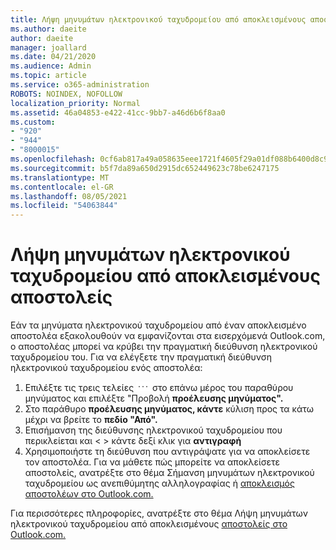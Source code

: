 ```yaml
---
title: Λήψη μηνυμάτων ηλεκτρονικού ταχυδρομείου από αποκλεισμένους αποστολείς στο Outlook.com
ms.author: daeite
author: daeite
manager: joallard
ms.date: 04/21/2020
ms.audience: Admin
ms.topic: article
ms.service: o365-administration
ROBOTS: NOINDEX, NOFOLLOW
localization_priority: Normal
ms.assetid: 46a04853-e422-41cc-9bb7-a46d6b6f8aa0
ms.custom:
- "920"
- "944"
- "8000015"
ms.openlocfilehash: 0cf6ab817a49a058635eee1721f4605f29a01df088b6400d8c90f5137efd30c1
ms.sourcegitcommit: b5f7da89a650d2915dc652449623c78be6247175
ms.translationtype: MT
ms.contentlocale: el-GR
ms.lasthandoff: 08/05/2021
ms.locfileid: "54063844"
---
```

# <a name="receiving-email-from-blocked-senders"></a>Λήψη μηνυμάτων ηλεκτρονικού ταχυδρομείου από αποκλεισμένους αποστολείς

Εάν τα μηνύματα ηλεκτρονικού ταχυδρομείου από έναν αποκλεισμένο αποστολέα εξακολουθούν να εμφανίζονται στα εισερχόμενά Outlook.com, ο αποστολέας μπορεί να κρύβει την πραγματική διεύθυνση ηλεκτρονικού ταχυδρομείου του. Για να ελέγξετε την πραγματική διεύθυνση ηλεκτρονικού ταχυδρομείου ενός αποστολέα:
  
1. Επιλέξτε τις τρεις τελείες <img src='data:image/png;base64,iVBORw0KGgoAAAANSUhEUgAAABYAAAAPCAYAAADgbT9oAAAACXBIWXMAAA7EAAAOxAGVKw4bAAAAB3RJTUUH4wYLFhkF94QzeAAAAAd0RVh0QXV0aG9yAKmuzEgAAAAMdEVYdERlc2NyaXB0aW9uABMJISMAAAAKdEVYdENvcHlyaWdodACsD8w6AAAADnRFWHRDcmVhdGlvbiB0aW1lADX3DwkAAAAJdEVYdFNvZnR3YXJlAF1w/zoAAAALdEVYdERpc2NsYWltZXIAt8C0jwAAAAh0RVh0V2FybmluZwDAG+aHAAAAB3RFWHRTb3VyY2UA9f+D6wAAAAh0RVh0Q29tbWVudAD2zJa/AAAABnRFWHRUaXRsZQCo7tInAAAAL0lEQVQ4jWP8////fwYaACZaGDpq8HAzuKGhnqGhoR5DIaniNHMx42gGGTUYAwAAw6QRD6XFR1wAAAAASUVORK5CYII=' />
 στο επάνω μέρος του παραθύρου μηνύματος και επιλέξτε "Προβολή **προέλευσης μηνύματος".**
2. Στο παράθυρο **προέλευσης μηνύματος, κάντε** κύλιση προς τα κάτω μέχρι να βρείτε το **πεδίο "Από".**
3. Επισήμανση της διεύθυνσης ηλεκτρονικού ταχυδρομείου που περικλείεται και \< \> κάντε δεξί κλικ για **αντιγραφή**
4. Χρησιμοποιήστε τη διεύθυνση που αντιγράψατε για να αποκλείσετε τον αποστολέα. Για να μάθετε πώς μπορείτε να αποκλείσετε αποστολείς, ανατρέξτε στο θέμα Σήμανση μηνυμάτων ηλεκτρονικού ταχυδρομείου ως ανεπιθύμητης αλληλογραφίας ή [αποκλεισμός αποστολέων στο Outlook.com.](https://support.office.com/article/a3ece97b-82f8-4a5e-9ac3-e92fa6427ae4?wt.mc_id=Office_Outlook_com_Alchemy)

Για περισσότερες πληροφορίες, ανατρέξτε στο θέμα Λήψη μηνυμάτων ηλεκτρονικού ταχυδρομείου από αποκλεισμένους [αποστολείς στο Outlook.com.](https://support.office.com/article/265923a0-b52c-4157-92c8-370385215da1?wt.mc_id=Office_Outlook_com_Alchemy)